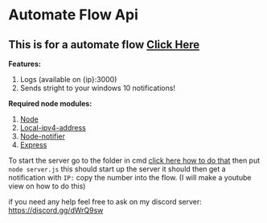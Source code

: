 # Automate Flow Api
## This is for a automate flow [Click Here](https://llamalab.com/automate/community/flows/29094)
**Features:**
1. Logs (available on {ip}:3000)
2. Sends stright to your windows 10 notifications!

**Required node modules:**
1. [Node](https://nodejs.org)
2. [Local-ipv4-address](https://www.npmjs.com/package/local-ipv4-address)
3. [Node-notifier](https://www.npmjs.com/package/node-notifier)
4. [Express](https://www.npmjs.com/package/express)

To start the server go to the folder in cmd [click here how to do that](https://www.youtube.com/watch?v=sjaCgavMO18) then put `node server.js` this should start up the server it should then get a notification with `IP:` copy the number into the flow.
(I will make a youtube view on how to do this)


if you need any help feel free to ask on my discord server: https://discord.gg/dWrQ9sw
